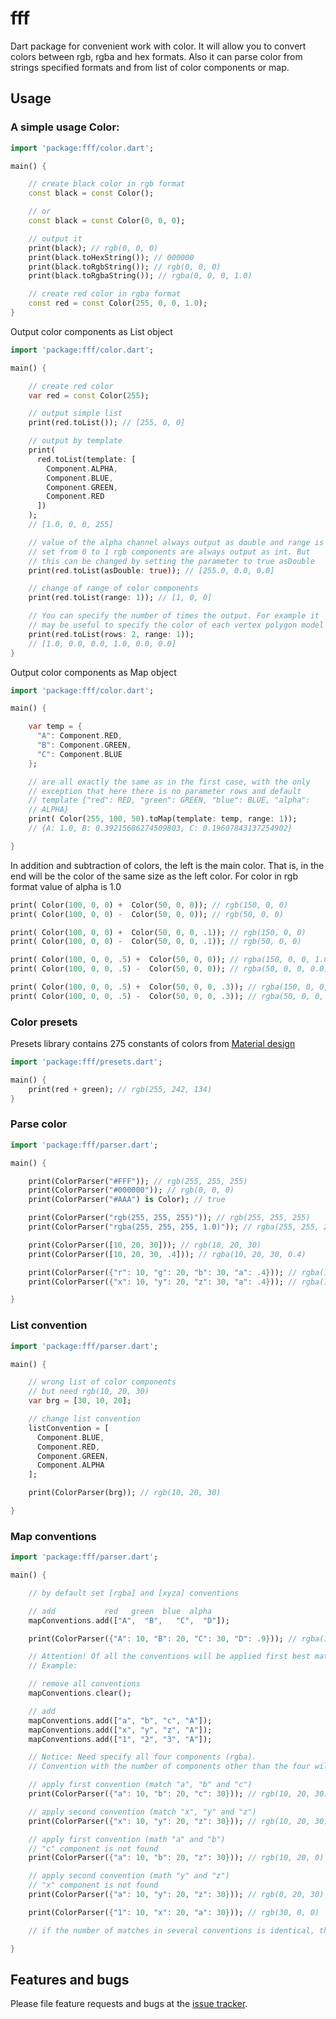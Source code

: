 # fff

Dart package for convenient work with color. It will allow you to convert
colors between rgb, rgba and hex formats. Also it can parse color from
strings specified formats and from list of color components or map.

## Usage

### A simple usage Color:

```dart
import 'package:fff/color.dart';

main() {

    // create black color in rgb format
    const black = const Color();

    // or
    const black = const Color(0, 0, 0);

    // output it
    print(black); // rgb(0, 0, 0)
    print(black.toHexString()); // 000000
    print(black.toRgbString()); // rgb(0, 0, 0)
    print(black.toRgbaString()); // rgba(0, 0, 0, 1.0)

    // create red color in rgba format
    const red = const Color(255, 0, 0, 1.0);
}
```

Output color components as List object

```dart
import 'package:fff/color.dart';

main() {

    // create red color
    var red = const Color(255);

    // output simple list
    print(red.toList()); // [255, 0, 0]

    // output by template
    print(
      red.toList(template: [
        Component.ALPHA,
        Component.BLUE,
        Component.GREEN,
        Component.RED
      ])
    );
    // [1.0, 0, 0, 255]

    // value of the alpha channel always output as double and range is
    // set from 0 to 1 rgb components are always output as int. But
    // this can be changed by setting the parameter to true asDouble
    print(red.toList(asDouble: true)); // [255.0, 0.0, 0.0]

    // change of range of color components
    print(red.toList(range: 1)); // [1, 0, 0]

    // You can specify the number of times the output. For example it
    // may be useful to specify the color of each vertex polygon model
    print(red.toList(rows: 2, range: 1));
    // [1.0, 0.0, 0.0, 1.0, 0.0, 0.0]
}
```

Output color components as Map object

```dart
import 'package:fff/color.dart';

main() {

    var temp = {
      "A": Component.RED,
      "B": Component.GREEN,
      "C": Component.BLUE
    };

    // are all exactly the same as in the first case, with the only
    // exception that here there is no parameter rows and default
    // template {"red": RED, "green": GREEN, "blue": BLUE, "alpha":
    // ALPHA}
    print( Color(255, 100, 50).toMap(template: temp, range: 1));
    // {A: 1.0, B: 0.39215686274509803, C: 0.19607843137254902}

}
```

In addition and subtraction of colors, the left is the main color. That is, in the end will be the color of the same size as the left color. For color in rgb format value of alpha is 1.0
 
 ```dart
print( Color(100, 0, 0) +  Color(50, 0, 0)); // rgb(150, 0, 0)
print( Color(100, 0, 0) -  Color(50, 0, 0)); // rgb(50, 0, 0)

print( Color(100, 0, 0) +  Color(50, 0, 0, .1)); // rgb(150, 0, 0)
print( Color(100, 0, 0) -  Color(50, 0, 0, .1)); // rgb(50, 0, 0)

print( Color(100, 0, 0, .5) +  Color(50, 0, 0)); // rgba(150, 0, 0, 1.0)
print( Color(100, 0, 0, .5) -  Color(50, 0, 0)); // rgba(50, 0, 0, 0.0)

print( Color(100, 0, 0, .5) +  Color(50, 0, 0, .3)); // rgba(150, 0, 0, 0.8)
print( Color(100, 0, 0, .5) -  Color(50, 0, 0, .3)); // rgba(50, 0, 0, 0.2)
```

### Color presets

Presets library contains 275 constants of colors from [Material design](http://www.google.com/design/spec/style/color.html)

```dart
import 'package:fff/presets.dart';

main() {
    print(red + green); // rgb(255, 242, 134)
}
```

### Parse color

```dart
import 'package:fff/parser.dart';

main() {

    print(ColorParser("#FFF")); // rgb(255, 255, 255)
    print(ColorParser("#000000")); // rgb(0, 0, 0)
    print(ColorParser("#AAA") is Color); // true

    print(ColorParser("rgb(255, 255, 255)")); // rgb(255, 255, 255)
    print(ColorParser("rgba(255, 255, 255, 1.0)")); // rgba(255, 255, 255, 1.0)

    print(ColorParser([10, 20, 30])); // rgb(10, 20, 30)
    print(ColorParser([10, 20, 30, .4])); // rgba(10, 20, 30, 0.4)

    print(ColorParser({"r": 10, "g": 20, "b": 30, "a": .4})); // rgba(10, 20, 30, 0.4)
    print(ColorParser({"x": 10, "y": 20, "z": 30, "a": .4})); // rgba(10, 20, 30, 0.4)

}
```

### List convention

```dart
import 'package:fff/parser.dart';

main() {

    // wrong list of color components
    // but need rgb(10, 20, 30)
    var brg = [30, 10, 20];

    // change list convention
    listConvention = [
      Component.BLUE,
      Component.RED,
      Component.GREEN,
      Component.ALPHA
    ];

    print(ColorParser(brg)); // rgb(10, 20, 30)

}
```

### Map conventions

```dart
import 'package:fff/parser.dart';

main() {

    // by default set [rgba] and [xyza] conventions

    // add           red   green  blue  alpha
    mapConventions.add(["A",  "B",   "C",  "D"]);

    print(ColorParser({"A": 10, "B": 20, "C": 30, "D": .9})); // rgba(10, 20, 30, 0.9)

    // Attention! Of all the conventions will be applied first best match.
    // Example:

    // remove all conventions
    mapConventions.clear();

    // add
    mapConventions.add(["a", "b", "c", "A"]);
    mapConventions.add(["x", "y", "z", "A"]);
    mapConventions.add(["1", "2", "3", "A"]);

    // Notice: Need specify all four components (rgba).
    // Convention with the number of components other than the four will be ignored.

    // apply first convention (match "a", "b" and "c")
    print(ColorParser({"a": 10, "b": 20, "c": 30})); // rgb(10, 20, 30)

    // apply second convention (match "x", "y" and "z")
    print(ColorParser({"x": 10, "y": 20, "z": 30})); // rgb(10, 20, 30)

    // apply first convention (math "a" and "b")
    // "c" component is not found
    print(ColorParser({"a": 10, "b": 20, "z": 30})); // rgb(10, 20, 0)

    // apply second convention (math "y" and "z")
    // "x" component is not found
    print(ColorParser({"a": 10, "y": 20, "z": 30})); // rgb(0, 20, 30)

    print(ColorParser({"1": 10, "x": 20, "a": 30})); // rgb(30, 0, 0)

    // if the number of matches in several conventions is identical, then will be applied first

}
```

## Features and bugs

Please file feature requests and bugs at the [issue tracker][tracker].

[tracker]: https://github.com/vdakalov/fff/issues
